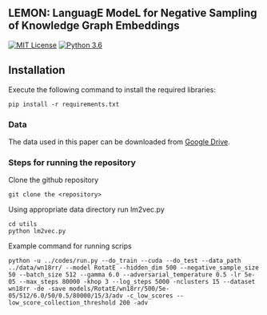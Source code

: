 ## LEMON: LanguagE ModeL for Negative Sampling of Knowledge Graph Embeddings

[![MIT License](https://img.shields.io/badge/License-MIT-green.svg)](https://choosealicense.com/licenses/mit/)
[![Python 3.6](https://img.shields.io/badge/python-3.9-blue.svg)](https://www.python.org/downloads/release/python-390/)

## Installation
Execute the following command to install the required libraries:
```
pip install -r requirements.txt
```

### Data
The data used in this paper can be downloaded from [Google Drive](https://drive.google.com/file/d/11XRuICEa2gyq_Z535tZT174MS8NhnxVP/view).

### Steps for running the repository

Clone the github repository
```
git clone the <repository>
```
Using appropriate data directory run lm2vec.py 
```
cd utils
python lm2vec.py
```
Example command for running scrips
```
python -u ../codes/run.py --do_train --cuda --do_test --data_path ../data/wn18rr/ --model RotatE --hidden_dim 500 --negative_sample_size 50 --batch_size 512 --gamma 6.0 --adversarial_temperature 0.5 -lr 5e-05 --max_steps 80000 -khop 3 --log_steps 5000 -nclusters 15 --dataset wn18rr -de -save models/RotatE/wn18rr/500/5e-05/512/6.0/50/0.5/80000/15/3/adv -c_low_scores --low_score_collection_threshold 200 -adv
```

